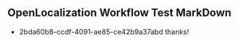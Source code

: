 ## OpenLocalization Workflow Test MarkDown
* 2bda60b8-ccdf-4091-ae85-ce42b9a37abd 
thanks!<!--HONumber=Mar16_HO2-->

